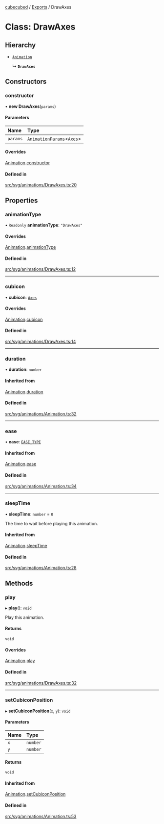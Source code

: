 [cubecubed](/reference/README.md) / [Exports](/reference/modules.md) / DrawAxes

# Class: DrawAxes

## Hierarchy

- [`Animation`](/reference/classes/Animation.md)

  ↳ **`DrawAxes`**

## Constructors

### constructor

• **new DrawAxes**(`params`)

#### Parameters

| Name | Type |
| :------ | :------ |
| `params` | [`AnimationParams`](/reference/interfaces/AnimationParams.md)<[`Axes`](/reference/classes/Axes.md)\> |

#### Overrides

[Animation](/reference/classes/Animation.md).[constructor](/reference/classes/Animation.md#constructor)

#### Defined in

[src/svg/animations/DrawAxes.ts:20](https://github.com/imaphatduc/cubecubed/blob/0c47e8e/src/svg/animations/DrawAxes.ts#L20)

## Properties

### animationType

• `Readonly` **animationType**: ``"DrawAxes"``

#### Overrides

[Animation](/reference/classes/Animation.md).[animationType](/reference/classes/Animation.md#animationtype)

#### Defined in

[src/svg/animations/DrawAxes.ts:12](https://github.com/imaphatduc/cubecubed/blob/0c47e8e/src/svg/animations/DrawAxes.ts#L12)

___

### cubicon

• **cubicon**: [`Axes`](/reference/classes/Axes.md)

#### Overrides

[Animation](/reference/classes/Animation.md).[cubicon](/reference/classes/Animation.md#cubicon)

#### Defined in

[src/svg/animations/DrawAxes.ts:14](https://github.com/imaphatduc/cubecubed/blob/0c47e8e/src/svg/animations/DrawAxes.ts#L14)

___

### duration

• **duration**: `number`

#### Inherited from

[Animation](/reference/classes/Animation.md).[duration](/reference/classes/Animation.md#duration)

#### Defined in

[src/svg/animations/Animation.ts:32](https://github.com/imaphatduc/cubecubed/blob/0c47e8e/src/svg/animations/Animation.ts#L32)

___

### ease

• **ease**: [`EASE_TYPE`](/reference/types/EASE_TYPE.md)

#### Inherited from

[Animation](/reference/classes/Animation.md).[ease](/reference/classes/Animation.md#ease)

#### Defined in

[src/svg/animations/Animation.ts:34](https://github.com/imaphatduc/cubecubed/blob/0c47e8e/src/svg/animations/Animation.ts#L34)

___

### sleepTime

• **sleepTime**: `number` = `0`

The time to wait before playing this animation.

#### Inherited from

[Animation](/reference/classes/Animation.md).[sleepTime](/reference/classes/Animation.md#sleeptime)

#### Defined in

[src/svg/animations/Animation.ts:28](https://github.com/imaphatduc/cubecubed/blob/0c47e8e/src/svg/animations/Animation.ts#L28)

## Methods

### play

▸ **play**(): `void`

Play this animation.

#### Returns

`void`

#### Overrides

[Animation](/reference/classes/Animation.md).[play](/reference/classes/Animation.md#play)

#### Defined in

[src/svg/animations/DrawAxes.ts:32](https://github.com/imaphatduc/cubecubed/blob/0c47e8e/src/svg/animations/DrawAxes.ts#L32)

___

### setCubiconPosition

▸ **setCubiconPosition**(`x`, `y`): `void`

#### Parameters

| Name | Type |
| :------ | :------ |
| `x` | `number` |
| `y` | `number` |

#### Returns

`void`

#### Inherited from

[Animation](/reference/classes/Animation.md).[setCubiconPosition](/reference/classes/Animation.md#setcubiconposition)

#### Defined in

[src/svg/animations/Animation.ts:53](https://github.com/imaphatduc/cubecubed/blob/0c47e8e/src/svg/animations/Animation.ts#L53)
